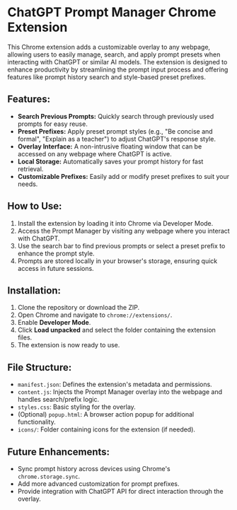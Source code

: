 # ChatGPT Prompt Manager Chrome Extension

This Chrome extension adds a customizable overlay to any webpage, allowing users to easily manage, search, and apply prompt presets when interacting with ChatGPT or similar AI models. The extension is designed to enhance productivity by streamlining the prompt input process and offering features like prompt history search and style-based preset prefixes.

## Features:
- **Search Previous Prompts:** Quickly search through previously used prompts for easy reuse.
- **Preset Prefixes:** Apply preset prompt styles (e.g., "Be concise and formal", "Explain as a teacher") to adjust ChatGPT's response style.
- **Overlay Interface:** A non-intrusive floating window that can be accessed on any webpage where ChatGPT is active.
- **Local Storage:** Automatically saves your prompt history for fast retrieval.
- **Customizable Prefixes:** Easily add or modify preset prefixes to suit your needs.

## How to Use:
1. Install the extension by loading it into Chrome via Developer Mode.
2. Access the Prompt Manager by visiting any webpage where you interact with ChatGPT.
3. Use the search bar to find previous prompts or select a preset prefix to enhance the prompt style.
4. Prompts are stored locally in your browser's storage, ensuring quick access in future sessions.

## Installation:
1. Clone the repository or download the ZIP.
2. Open Chrome and navigate to `chrome://extensions/`.
3. Enable **Developer Mode**.
4. Click **Load unpacked** and select the folder containing the extension files.
5. The extension is now ready to use.

## File Structure:
- `manifest.json`: Defines the extension's metadata and permissions.
- `content.js`: Injects the Prompt Manager overlay into the webpage and handles search/prefix logic.
- `styles.css`: Basic styling for the overlay.
- (Optional) `popup.html`: A browser action popup for additional functionality.
- `icons/`: Folder containing icons for the extension (if needed).

## Future Enhancements:
- Sync prompt history across devices using Chrome's `chrome.storage.sync`.
- Add more advanced customization for prompt prefixes.
- Provide integration with ChatGPT API for direct interaction through the overlay.
